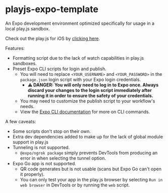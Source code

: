 # playjs-expo-template

An Expo development environment optimized specifically for usage in a local play.js sandbox.

Check out the play.js for iOS by [clicking here](https://apps.apple.com/us/app/play-js-javascript-ide/id1423330822).

Features:

- Formatting script due to the lack of watch capabilities in play.js sandboxes.
- Preset Expo CLI scripts for login and publish.
  - You will need to replace `<YOUR_USERNAME>` and `<YOUR_PASSWORD>` in the `package.json` login script with your Expo login credentials. 
    - __:warning: DANGER: You will only need to log in to Expo once. Always discard your changes to the login script immediately after running it in order to ensure the safety of your credentials.__
  - You may need to customize the publish script to your workflow's needs.
  - View the [Expo CLI documentation](https://docs.expo.dev/workflow/expo-cli/) for more on CLI commands.

A few caveats:

- Some scripts don't stop on their own.
- Extra dev dependencies added to make up for the lack of global module support in play.js
- Tunneling is not supported.
  - `@expo/ngrok package` simply prevents DevTools from producing an error in when selecting the tunnel option.
- Expo Go app is not supported.
  - QR code generates but is not usable (scans but Expo Go can't open it properly).
  - You can only test your app in the play.js browser by selecting `Run in web browser` in DevTools or by running the `web` script.